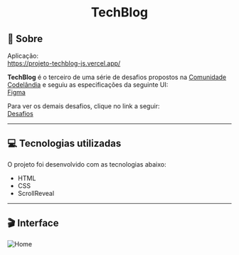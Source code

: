 # <div align="center">TechBlog</div>

## 📃 Sobre
Aplicação: <br>
<https://projeto-techblog-js.vercel.app/>

**TechBlog** é o terceiro de uma série de desafios propostos na [Comunidade Codelândia](https://discord.gg/QevDJqCzaY) e seguiu as especificações da seguinte UI: <br>
[Figma](https://www.figma.com/file/Yb9IBH56g7T1hdIyZ3BMNO/Desafios---Codel%C3%A2ndia?node-id=3725%3A2)

Para ver os demais desafios, clique no link a seguir: <br>
[Desafios](https://renans80.github.io/desafios-codelandia/)

---

## 💻 Tecnologias utilizadas 
O projeto foi desenvolvido com as tecnologias abaixo: <br>

* HTML
* CSS
* ScrollReveal

---

## 🎬 Interface
![Home](https://ik.imagekit.io/zqxyh6u3ylz/One_Page/desafio3_NsxBAow4W.jpg?updatedAt=1703693574844)




